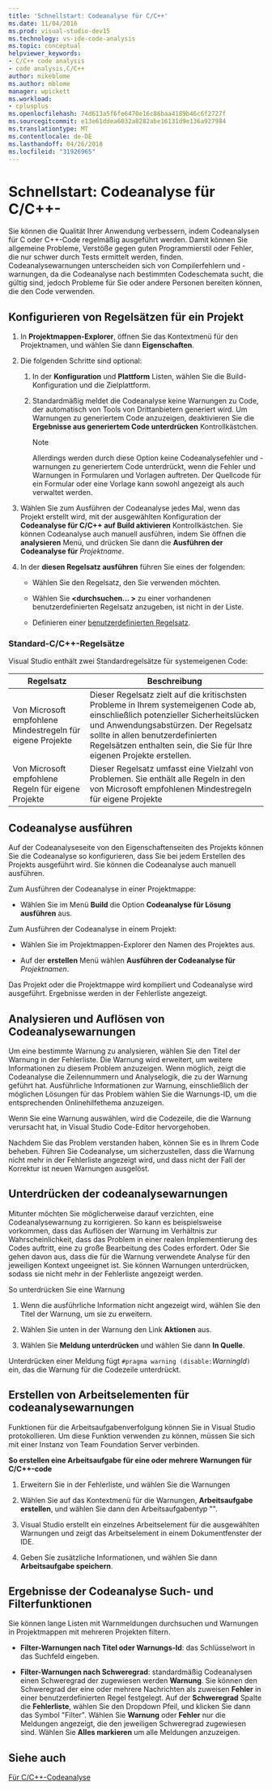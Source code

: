 ```yaml
---
title: 'Schnellstart: Codeanalyse für C/C++'
ms.date: 11/04/2016
ms.prod: visual-studio-dev15
ms.technology: vs-ide-code-analysis
ms.topic: conceptual
helpviewer_keywords:
- C/C++ code analysis
- code analysis,C/C++
author: mikeblome
ms.author: mblome
manager: wpickett
ms.workload:
- cplusplus
ms.openlocfilehash: 74d613a5f6fe6470e16c86baa4189b46c6f2727f
ms.sourcegitcommit: e13e61ddea6032a8282abe16131d9e136a927984
ms.translationtype: MT
ms.contentlocale: de-DE
ms.lasthandoff: 04/26/2018
ms.locfileid: "31926965"
---
```

# <a name="quickstart-code-analysis-for-cc"></a>Schnellstart: Codeanalyse für C/C++-

Sie können die Qualität Ihrer Anwendung verbessern, indem Codeanalysen für C oder C++-Code regelmäßig ausgeführt werden. Damit können Sie allgemeine Probleme, Verstöße gegen guten Programmierstil oder Fehler, die nur schwer durch Tests ermittelt werden, finden. Codeanalysewarnungen unterscheiden sich von Compilerfehlern und -warnungen, da die Codeanalyse nach bestimmten Codeschemata sucht, die gültig sind, jedoch Probleme für Sie oder andere Personen bereiten können, die den Code verwenden.

## <a name="configure-rule-sets-for-a-project"></a>Konfigurieren von Regelsätzen für ein Projekt

1. In **Projektmappen-Explorer**, öffnen Sie das Kontextmenü für den Projektnamen, und wählen Sie dann **Eigenschaften**.

2. Die folgenden Schritte sind optional:

    1. In der **Konfiguration** und **Plattform** Listen, wählen Sie die Build-Konfiguration und die Zielplattform.

    2. Standardmäßig meldet die Codeanalyse keine Warnungen zu Code, der automatisch von Tools von Drittanbietern generiert wird. Um Warnungen zu generiertem Code anzuzeigen, deaktivieren Sie die **Ergebnisse aus generiertem Code unterdrücken** Kontrollkästchen.

        > [!NOTE]
        > Allerdings werden durch diese Option keine Codeanalysefehler und -warnungen zu generiertem Code unterdrückt, wenn die Fehler und Warnungen in Formularen und Vorlagen auftreten. Der Quellcode für ein Formular oder eine Vorlage kann sowohl angezeigt als auch verwaltet werden.

3. Wählen Sie zum Ausführen der Codeanalyse jedes Mal, wenn das Projekt erstellt wird, mit der ausgewählten Konfiguration der **Codeanalyse für C/C++ auf Build aktivieren** Kontrollkästchen. Sie können Codeanalyse auch manuell ausführen, indem Sie öffnen die **analysieren** Menü, und drücken Sie dann die **Ausführen der Codeanalyse für** *Projektname*.

4. In der **diesen Regelsatz ausführen** führen Sie eines der folgenden:

    - Wählen Sie den Regelsatz, den Sie verwenden möchten.

    - Wählen Sie  **\<durchsuchen... >** zu einer vorhandenen benutzerdefinierten Regelsatz anzugeben, ist nicht in der Liste.

    - Definieren einer [benutzerdefinierten Regelsatz](../code-quality/how-to-create-a-custom-rule-set.md).

### <a name="standard-cc-rule-sets"></a>Standard-C/C++-Regelsätze

Visual Studio enthält zwei Standardregelsätze für systemeigenen Code:

|Regelsatz|Beschreibung|
|--------------|-----------------|
|Von Microsoft empfohlene Mindestregeln für eigene Projekte|Dieser Regelsatz zielt auf die kritischsten Probleme in Ihrem systemeigenen Code ab, einschließlich potenzieller Sicherheitslücken und Anwendungsabstürzen. Der Regelsatz sollte in allen benutzerdefinierten Regelsätzen enthalten sein, die Sie für Ihre eigenen Projekte erstellen.|
|Von Microsoft empfohlene Regeln für eigene Projekte|Dieser Regelsatz umfasst eine Vielzahl von Problemen. Sie enthält alle Regeln in den von Microsoft empfohlenen Mindestregeln für eigene Projekte|

## <a name="run-code-analysis"></a>Codeanalyse ausführen

Auf der Codeanalyseseite von den Eigenschaftenseiten des Projekts können Sie die Codeanalyse so konfigurieren, dass Sie bei jedem Erstellen des Projekts ausgeführt wird. Sie können die Codeanalyse auch manuell ausführen.

Zum Ausführen der Codeanalyse in einer Projektmappe:

- Wählen Sie im Menü **Build** die Option **Codeanalyse für Lösung ausführen** aus.

 Zum Ausführen der Codeanalyse in einem Projekt:

- Wählen Sie im Projektmappen-Explorer den Namen des Projektes aus.

- Auf der **erstellen** Menü wählen **Ausführen der Codeanalyse für** *Projektnamen*.

 Das Projekt oder die Projektmappe wird kompiliert und Codeanalyse wird ausgeführt. Ergebnisse werden in der Fehlerliste angezeigt.

## <a name="analyze-and-resolve-code-analysis-warnings"></a>Analysieren und Auflösen von Codeanalysewarnungen

Um eine bestimmte Warnung zu analysieren, wählen Sie den Titel der Warnung in der Fehlerliste. Die Warnung wird erweitert, um weitere Informationen zu diesem Problem anzuzeigen. Wenn möglich, zeigt die Codeanalyse die Zeilennummern und Analyselogik, die zu der Warnung geführt hat. Ausführliche Informationen zur Warnung, einschließlich der möglichen Lösungen für das Problem wählen Sie die Warnungs-ID, um die entsprechenden Onlinehilfethema anzuzeigen.

Wenn Sie eine Warnung auswählen, wird die Codezeile, die die Warnung verursacht hat, in Visual Studio Code-Editor hervorgehoben.

Nachdem Sie das Problem verstanden haben, können Sie es in Ihrem Code beheben. Führen Sie Codeanalyse, um sicherzustellen, dass die Warnung nicht mehr in der Fehlerliste angezeigt wird, und dass nicht der Fall der Korrektur ist neuen Warnungen ausgelöst.

## <a name="suppress-code-analysis-warnings"></a>Unterdrücken der codeanalysewarnungen

Mitunter möchten Sie möglicherweise darauf verzichten, eine Codeanalysewarnung zu korrigieren. So kann es beispielsweise vorkommen, dass das Auflösen der Warnung im Verhältnis zur Wahrscheinlichkeit, dass das Problem in einer realen Implementierung des Codes auftritt, eine zu große Bearbeitung des Codes erfordert. Oder Sie gehen davon aus, dass die für die Warnung verwendete Analyse für den jeweiligen Kontext ungeeignet ist. Sie können Warnungen unterdrücken, sodass sie nicht mehr in der Fehlerliste angezeigt werden.

So unterdrücken Sie eine Warnung

1. Wenn die ausführliche Information nicht angezeigt wird, wählen Sie den Titel der Warnung, um sie zu erweitern.

2. Wählen Sie unten in der Warnung den Link **Aktionen** aus.

3. Wählen Sie **Meldung unterdrücken** und wählen Sie dann **In Quelle**.

 Unterdrücken einer Meldung fügt `#pragma warning (disable:`*WarningId*`)` ein, das die Warnung für die Codezeile unterdrückt.

## <a name="create-work-items-for-code-analysis-warnings"></a>Erstellen von Arbeitselementen für codeanalysewarnungen

Funktionen für die Arbeitsaufgabenverfolgung können Sie in Visual Studio protokollieren. Um diese Funktion verwenden zu können, müssen Sie sich mit einer Instanz von Team Foundation Server verbinden.

**So erstellen eine Arbeitsaufgabe für eine oder mehrere Warnungen für C/C++-code**

1. Erweitern Sie in der Fehlerliste, und wählen Sie die Warnungen

2. Wählen Sie auf das Kontextmenü für die Warnungen, **Arbeitsaufgabe erstellen**, und wählen Sie dann den Arbeitsaufgabentyp "".

3. Visual Studio erstellt ein einzelnes Arbeitselement für die ausgewählten Warnungen und zeigt das Arbeitselement in einem Dokumentfenster der IDE.

4. Geben Sie zusätzliche Informationen, und wählen Sie dann **Arbeitsaufgabe speichern**.

## <a name="search-and-filter-code-analysis-results"></a>Ergebnisse der Codeanalyse Such- und Filterfunktionen

Sie können lange Listen mit Warnmeldungen durchsuchen und Warnungen in Projektmappen mit mehreren Projekten filtern.

- **Filter-Warnungen nach Titel oder Warnungs-Id**: das Schlüsselwort in das Suchfeld eingeben.

- **Filter-Warnungen nach Schweregrad**: standardmäßig Codeanalysen einen Schweregrad der zugewiesen werden **Warnung**. Sie können den Schweregrad der eine oder mehrere Nachrichten als zuweisen **Fehler** in einer benutzerdefinierten Regel festgelegt. Auf der **Schweregrad** Spalte die **Fehlerliste**, wählen Sie den Dropdown Pfeil, und klicken Sie dann das Symbol "Filter". Wählen Sie **Warnung** oder **Fehler** nur die Meldungen angezeigt, die den jeweiligen Schweregrad zugewiesen sind. Wählen Sie **Alles markieren** um alle Meldungen anzuzeigen.

## <a name="see-also"></a>Siehe auch

[Für C/C++-Codeanalyse](../code-quality/code-analysis-for-c-cpp-overview.md)